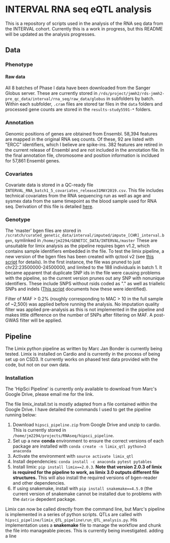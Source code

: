 # INTERVAL RNA seq eQTL analysis
This is a repository of scripts used in the analysis of the RNA seq data from the INTERVAL cohort. Currently this is a work in progress, but this README will be updated as the analysis progresses.

## Data
### Phenotype
#### Raw data
All 8 batches of Phase I data have been downloaded from the Sanger Globus server. These are currently stored in `/rds/project/jmmh2/rds-jmmh2-pre_qc_data/interval/rna_seq/raw_data/globus` in subfolders by batch. Within each subfolder, `.cram` files are stored tar files in the `data` folders and processed gene counts are stored in the `results-study5591-*` folders.

### Annotation
Genomic positions of genes are obtained from Ensembl. 58,394 features are mapped in the original RNA seq counts. Of these, 92 are listed with "ERCC" identifiers, which I believe are spike-ins. 382 features are retired in the current release of Ensembl and are not included in the annotation file. In the final annotation file, chromosome and position information is incldued for 57,861 Ensembl genes.

### Covariates
Covariate data is stored in a QC-ready file `INTERVAL_RNA_batch1_5_covariates_release31MAY2019.csv`. This file includes technical covariates from the RNA sequencing run as well as age and sysmex data from the same timepoint as the blood sample used for RNA seq. Derivation of this file is detailed [here](https://github.com/JonMarten/RNAseq/blob/master/covariates/README.md#phenotypes-in-the-interval-study).

### Genotype
The 'master' bgen files are stored in `/scratch/curated_genetic_data/interval/imputed/impute_[CHR]_interval.bgen`, symlinked in `/home/jm2294/GENETIC_DATA/INTERVAL/master`
These are unsuitable for limix analysis as the pipeline requires bgen v1.2, which contains sample identifiers embedded in the file. 
To test the limix pipeline, a new version of the bgen files has been created with qctool v2 (see [this script](make_test_bgen.sh) for details).
In the first instance, the file was pruned to just chr22:23500000-24500000, and limited to the 188 individuals in batch 1. 
It became apparent that duplicate SNP ids in the file were causing problems with the pipeline, so the current version prunes out any SNP with nonunique identifiers. These include SNPS without rsids coded as "." as well as triallelic SNPs and indels ([This script](get_duplicate_rsids.R) documents how these were identified). 

Filter of MAF > 0.2% (roughly corresponding to MAC > 10 in the full sample of ~2,500) was applied before running the analysis. No imputation quality filter was applied pre-analysis as this is not implemented in the pipeline and makes little difference on the number of SNPs after filtering on MAF. A post-GWAS filter will be applied.

## Pipeline
The Limix python pipeline as written by Marc Jan Bonder is currently being tested. Limix is installed on Cardio and is currently in the process of being set up on CSD3. It currently works on phased test data provided with the code, but not on our own data.
### Installation
The 'HipSci Pipeline' is currently only available to download from Marc's Google Drive, please email me for the link.

The file limix_install.txt is mostly adapted from a file contained within the Google Drive. I have detailed the commands I used to get the pipeline running below:
1. Download `hipsci_pipeline.zip` from Google Drive and unzip to cardio. This is currently stored in `/home/jm2294/projects/RNAseq/hipsci_pipeline`.
2. Set up a new **conda** environment to ensure the correct versions of each package are installed with `conda create -n limix_qtl python=3 anaconda`
3. Activate the environment with `source activate limix_qtl`
4. Install dependencies: `conda install -c anaconda pytest pytables`
5. Install limix: `pip install limix==2.0.3`. **Note that version 2.0.3 of limix is required for the pipeline to work, as limix 3.0 outputs different file structures.** This will also install the required versions of bgen-reader and other dependencies.
6. If using snakemake, install with `pip install snakemake==4.5.0` (the current version of snakemake cannot be installed due to problems with the `datrie` depedent package. 

Limix can now be called directly from the command line, but Marc's pipeline is implemented in a series of python scripts. QTLs are called with `hipsci_pipeline/limix_QTL_pipeline\run_QTL_analysis.py`. His implementation uses a **snakemake** file to manage the workflow and chunk the file into manageable pieces. This is currently being investigated.
adding a line
